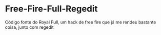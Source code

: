 # Free-Fire-Full-Regedit
Código fonte do Royal Full, um hack de free fire que já me rendeu bastante coisa, junto com regedit
